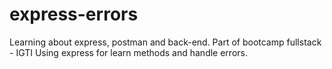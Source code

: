# express-errors
Learning about express, postman and back-end. Part of bootcamp fullstack - IGTI
Using express for learn methods and handle errors.
